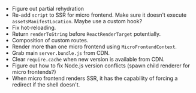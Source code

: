 - Figure out partial rehydration
- Re-add `script` to SSR for micro frontend. Make sure it doesn't execute `assetsManifestLocation`. Maybe use a custom hook?
- Fix hot-reloading.
- Return `renderToString` before `ReactRenderTarget` potentially.
- Composition of custom routes.
- Render more than one micro frontend using `MicroFrontendContext`.
- Grab main `server.bundle.js` from CDN.
- Clear `require.cache` when new version is available from CDN.
- Figure out how to fix Node.js version conflicts (spawn child renderer for micro frontends?)
- When micro frontend renders SSR, it has the capability of forcing a redirect if the shell doesn't.
